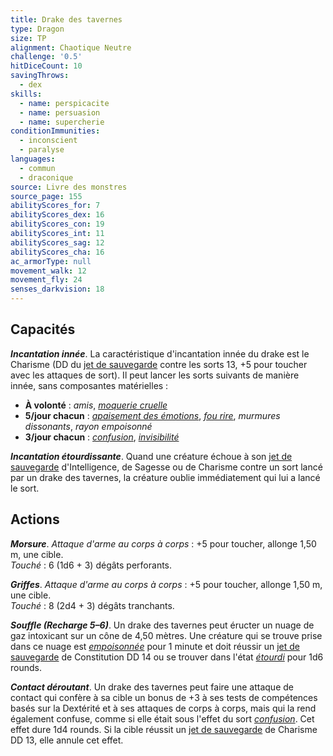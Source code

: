 ```yaml
---
title: Drake des tavernes
type: Dragon
size: TP
alignment: Chaotique Neutre
challenge: '0.5'
hitDiceCount: 10
savingThrows:
  - dex
skills:
  - name: perspicacite
  - name: persuasion
  - name: supercherie
conditionImmunities:
  - inconscient
  - paralyse
languages:
  - commun
  - draconique
source: Livre des monstres
source_page: 155
abilityScores_for: 7
abilityScores_dex: 16
abilityScores_con: 19
abilityScores_int: 11
abilityScores_sag: 12
abilityScores_cha: 16
ac_armorType: null
movement_walk: 12
movement_fly: 24
senses_darkvision: 18
---
```

## Capacités
_**Incantation innée**_. La caractéristique d'incantation innée du drake est le Charisme (DD du [jet de sauvegarde](/utiliser-les-caracteristiques/#jets-de-sauvegarde) contre les sorts 13, +5 pour toucher avec les attaques de sort). Il peut lancer les sorts suivants de manière innée, sans composantes matérielles :
* **À volonté** : _amis_, [_moquerie cruelle_](/grimoire/moquerie-cruelle/)
* **5/jour chacun** : [_apaisement des émotions_](/grimoire/apaisement-des-emotions/), [_fou rire_](/grimoire/fou-rire/), _murmures dissonants_, _rayon empoisonné_
* **3/jour chacun** : [_confusion_](/grimoire/confusion/), [_invisibilité_](/grimoire/invisibilite/)

_**Incantation étourdissante**_. Quand une créature échoue à son [jet de sauvegarde](/utiliser-les-caracteristiques/#jets-de-sauvegarde) d'Intelligence, de Sagesse ou de Charisme contre un sort lancé par un drake des tavernes, la créature oublie immédiatement qui lui a lancé le sort.

## Actions
_**Morsure**_. _Attaque d'arme au corps à corps_ : +5 pour toucher, allonge 1,50 m, une cible.  
_Touché_ : 6 (1d6 + 3) dégâts perforants.

_**Griffes**_. _Attaque d'arme au corps à corps_ : +5 pour toucher, allonge 1,50 m, une cible.  
_Touché_ : 8 (2d4 + 3) dégâts tranchants.

_**Souffle (Recharge 5–6)**_. Un drake des tavernes peut éructer un nuage de gaz intoxicant sur un cône de 4,50 mètres. Une créature qui se trouve prise dans ce nuage est [_empoisonnée_](/gerer-la-sante-du-personnage/#empoisonne) pour 1 minute et doit réussir un [jet de sauvegarde](/utiliser-les-caracteristiques/#jets-de-sauvegarde) de Constitution DD 14 ou se trouver dans l'état [_étourdi_](/gerer-la-sante-du-personnage/#etourdi) pour 1d6 rounds.

_**Contact déroutant**_. Un drake des tavernes peut faire une attaque de contact qui confère à sa cible un bonus de +3 à ses tests de compétences basés sur la Dextérité et à ses attaques de corps à corps, mais qui la rend également confuse, comme si elle était sous l'effet du sort [_confusion_](/grimoire/confusion/). Cet effet dure 1d4 rounds. Si la cible réussit un [jet de sauvegarde](/utiliser-les-caracteristiques/#jets-de-sauvegarde) de Charisme DD 13, elle annule cet effet.
